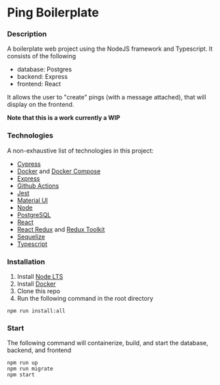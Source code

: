 # Ping Boilerplate

### Description
A boilerplate web project using the NodeJS framework and Typescript. It consists of the following
- database: Postgres
- backend: Express
- frontend: React

It allows the user to "create" pings (with a message attached), that will display on the frontend.

**Note that this is a work currently a WIP**

### Technologies
A non-exhaustive list of technologies in this project:
- [Cypress](https://www.cypress.io/)
- [Docker](https://www.docker.com/) and [Docker Compose](https://docs.docker.com/compose/)
- [Express](https://expressjs.com/)
- [Github Actions](https://github.com/features/actions)
- [Jest](https://jestjs.io/)
- [Material UI](https://mui.com/)
- [Node](https://nodejs.org/en/)
- [PostgreSQL](https://www.postgresql.org/)
- [React](https://reactjs.org/)
- [React Redux](https://react-redux.js.org/) and [Redux Toolkit](https://redux-toolkit.js.org/)
- [Sequelize](https://sequelize.org/)
- [Typescript](https://www.typescriptlang.org/)

### Installation
1. Install [Node LTS](https://nodejs.org/en/)
2. Install [Docker](https://www.docker.com/)
3. Clone this repo
4. Run the following command in the root directory
```
npm run install:all
```
### Start
The following command will containerize, build, and start the database, backend, and frontend
```
npm run up
npm run migrate
npm start
```